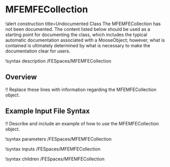# MFEMFECollection

!alert construction title=Undocumented Class
The MFEMFECollection has not been documented. The content listed below should be used as a starting point for
documenting the class, which includes the typical automatic documentation associated with a
MooseObject; however, what is contained is ultimately determined by what is necessary to make the
documentation clear for users.

!syntax description /FESpaces/MFEMFECollection

## Overview

!! Replace these lines with information regarding the MFEMFECollection object.

## Example Input File Syntax

!! Describe and include an example of how to use the MFEMFECollection object.

!syntax parameters /FESpaces/MFEMFECollection

!syntax inputs /FESpaces/MFEMFECollection

!syntax children /FESpaces/MFEMFECollection
